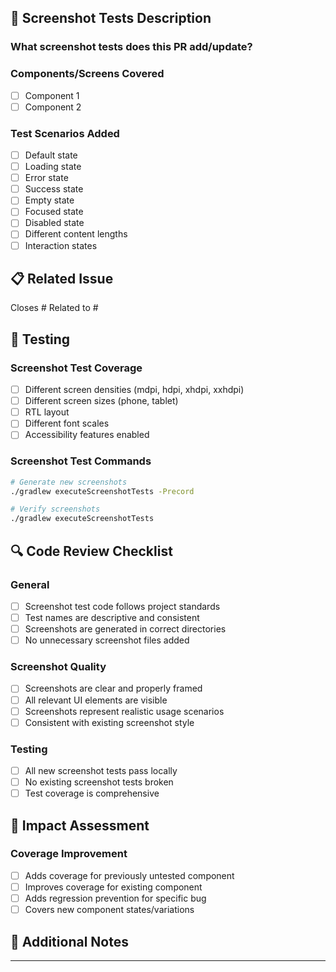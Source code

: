 ## 📸 Screenshot Tests Description

### What screenshot tests does this PR add/update?
<!--- Provide a clear description of the screenshot tests being added or updated -->

### Components/Screens Covered
<!--- List the components or screens that are covered by these screenshot tests -->
- [ ] Component 1
- [ ] Component 2

### Test Scenarios Added
<!--- What specific scenarios are being tested? -->
- [ ] Default state
- [ ] Loading state
- [ ] Error state
- [ ] Success state
- [ ] Empty state
- [ ] Focused state
- [ ] Disabled state
- [ ] Different content lengths
- [ ] Interaction states

## 📋 Related Issue
<!--- Link related issues -->
Closes #<!-- issue number -->
Related to #<!-- issue number -->

## 🧪 Testing

### Screenshot Test Coverage
<!--- What variations were tested? -->
- [ ] Different screen densities (mdpi, hdpi, xhdpi, xxhdpi)
- [ ] Different screen sizes (phone, tablet)
- [ ] RTL layout
- [ ] Different font scales
- [ ] Accessibility features enabled

### Screenshot Test Commands
<!--- Document the commands used -->
```bash
# Generate new screenshots
./gradlew executeScreenshotTests -Precord

# Verify screenshots
./gradlew executeScreenshotTests
```

## 🔍 Code Review Checklist

### General
- [ ] Screenshot test code follows project standards
- [ ] Test names are descriptive and consistent
- [ ] Screenshots are generated in correct directories
- [ ] No unnecessary screenshot files added

### Screenshot Quality
- [ ] Screenshots are clear and properly framed
- [ ] All relevant UI elements are visible
- [ ] Screenshots represent realistic usage scenarios
- [ ] Consistent with existing screenshot style

### Testing
- [ ] All new screenshot tests pass locally
- [ ] No existing screenshot tests broken
- [ ] Test coverage is comprehensive

## 🚀 Impact Assessment

### Coverage Improvement
<!--- How does this improve our test coverage? -->
- [ ] Adds coverage for previously untested component
- [ ] Improves coverage for existing component
- [ ] Adds regression prevention for specific bug
- [ ] Covers new component states/variations

## 📝 Additional Notes
<!--- Any additional information for reviewers -->

---
